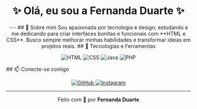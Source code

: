 <!-- Banner ou saudação -->
<h1 align="center">✨ Olá, eu sou a Fernanda Duarte ✨</h1>
<p align="center">
---
## 🌸 Sobre mim
Sou apaixonada por tecnologia e design, estudando e me dedicando para criar interfaces bonitas e funcionais com **HTML e CSS**.  
Busco sempre melhorar minhas habilidades e transformar ideias em projetos reais.
## 🎯 Tecnologias e Ferramentas
<p align="center">
  <img src="https://img.shields.io/badge/HTML-ff69b4?style=for-the-badge&logo=html5&logoColor=white" alt="HTML"/>
  <img src="https://img.shields.io/badge/CSS-8e44ad?style=for-the-badge&logo=css3&logoColor=white" alt="CSS"/>
  <img src="https://img.shields.io/badge/Java-ff69b4?style=for-the-badge&logo=java&logoColor=white" alt="Java"/>
  <img src="https://img.shields.io/badge/PHP-8e44ad?style=for-the-badge&logo=php&logoColor=white" alt="PHP"/>
</p>
## 📫 Conecte-se comigo
<p align="center">
  <a href="https://github.com/fernandaduarten">
    <img src="https://img.shields.io/badge/GitHub-8e44ad?style=for-the-badge&logo=github&logoColor=white" alt="GitHub"/>
  </a>
  <a href="(https://www.instagram.com/fernandaduarten/)">
    <img src="https://img.shields.io/badge/Instagram-ff69b4?style=for-the-badge&logo=instagram&logoColor=white" alt="Instagram"/>
  </a>
</p>

---

<p align="center">
  Feito com 💜 por <b>Fernanda Duarte</b>
</p>
